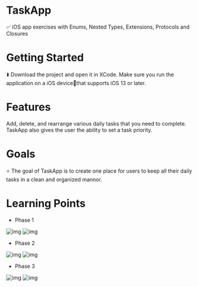 # TaskApp

✅ iOS app exercises with Enums, Nested Types, Extensions, Protocols and Closures 

# Getting Started

⬇️ Download the project and open it in XCode. Make sure you run the application on a iOS device📱that supports iOS 13 or later.

# Features 

Add, delete, and rearrange various daily tasks that you need to complete. TaskApp also gives the user the ability to set a task priority.

# Goals

⭐️ The goal of TaskApp is to create one place for users to keep all their daily tasks in a clean and organized mannor.

# Learning Points 

- Phase 1

![img](https://i.imgur.com/9CiLT3Fm.png)
![img](https://i.imgur.com/akRcw4Um.png)


- Phase 2

![img](https://i.imgur.com/gdCjFROm.png)
![img](https://i.imgur.com/A1egcBgm.png)


- Phase 3

![img](https://i.imgur.com/E7fj7yDm.png)
![img](https://i.imgur.com/u60cfj9m.png)

